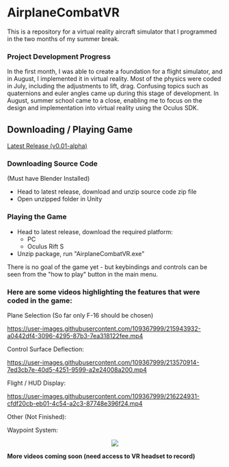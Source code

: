 # AirplaneCombatVR
This is a repository for a virtual reality aircraft simulator that I programmed in the two months of my summer break.

### Project Development Progress
In the first month, I was able to create a foundation for a flight simulator, and in August, I implemented it in virtual reality. Most of the physics were coded in July, including the adjustments to lift, drag. Confusing topics such as quaternions and euler angles came up during this stage of development. In August, summer school came to a close, enabling me to focus on the design and implementation into virtual reality using the Oculus SDK.

## Downloading / Playing Game
[Latest Release (v0.01-alpha)](https://github.com/tommyzhng/AirplaneCombatVR/releases/tag/v0.01-alpha)
### Downloading Source Code 
(Must have Blender Installed)
- Head to latest release, download and unzip source code zip file
- Open unzipped folder in Unity

### Playing the Game
- Head to latest release, download the required platform:
  - PC
  - Oculus Rift S
- Unzip package, run "AirplaneCombatVR.exe"

There is no goal of the game yet - but keybindings and controls can be seen from the "how to play" button in the main menu.

### Here are some videos highlighting the features that were coded in the game:

Plane Selection (So far only F-16 should be chosen)

https://user-images.githubusercontent.com/109367999/215943932-a0442df4-3096-4295-87b3-7ea318122fee.mp4

Control Surface Deflection:

https://user-images.githubusercontent.com/109367999/213570914-7ed3cb7e-40d5-4251-9599-a2e24008a200.mp4

Flight / HUD Display:

https://user-images.githubusercontent.com/109367999/216224931-cfdf20cb-eb01-4c54-a2c3-87748e396f24.mp4

Other (Not Finished):

Waypoint System:
<p align="center">
  <img src="https://github.com/tommyzhng/AirplaneCombatVR/blob/master/Assets/Other/waypointsystem.gif">
</p>


**More videos coming soon (need access to VR headset to record)**
